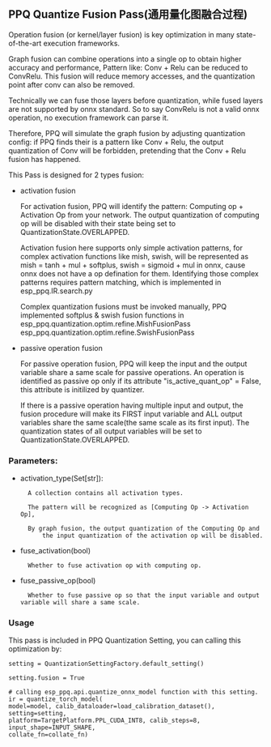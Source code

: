 ## PPQ Quantize Fusion Pass(通用量化图融合过程)

Operation fusion (or kernel/layer fusion) is key optimization in many state-of-the-art execution frameworks.

Graph fusion can combine operations into a single op to obtain higher accuracy and performance,
    Pattern like: Conv + Relu can be reduced to ConvRelu. This fusion will reduce memory accesses,
    and the quantization point after conv can also be removed.

Technically we can fuse those layers before quantization, while fused layers are not supported by onnx standard.
    So to say ConvRelu is not a valid onnx operation, no execution framework can parse it.

Therefore, PPQ will simulate the graph fusion by adjusting quantization config: if PPQ finds their is a
    pattern like Conv + Relu, the output quantization of Conv will be forbidden, pretending that the Conv + Relu
    fusion has happened.

This Pass is designed for 2 types fusion:

* activation fusion

    For activation fusion, PPQ will identify the pattern: Computing op + Activation Op from your network. The output
        quantization of computing op will be disabled with their state being set to QuantizationState.OVERLAPPED.

    Activation fusion here supports only simple activation patterns,
        for complex activation functions like mish, swish,
        will be represented as mish = tanh + mul + softplus, swish = sigmoid + mul in onnx,
        cause onnx does not have a op defination for them.
        Identifying those complex patterns requires pattern matching, which is implemented in esp_ppq.IR.search.py

    Complex quantization fusions must be invoked manually, PPQ implemented softplus & swish fusion functions in
        esp_ppq.quantization.optim.refine.MishFusionPass
        esp_ppq.quantization.optim.refine.SwishFusionPass

* passive operation fusion

    For passive operation fusion, PPQ will keep the input and the output variable share a same scale for passive operations.
        An operation is identified as passive op only if its attribute "is_active_quant_op" = False, this
        attribute is initilized by quantizer.

    If there is a passive operation having multiple input and output, the fusion procedure will make its
    FIRST input variable and ALL output variables share the same scale(the same scale as its first input).
    The quantization states of all output variables will be set to QuantizationState.OVERLAPPED.

### Parameters:

* activation_type(Set[str]):

        A collection contains all activation types.

        The pattern will be recognized as [Computing Op -> Activation Op],

        By graph fusion, the output quantization of the Computing Op and
            the input quantization of the activation op will be disabled.

* fuse_activation(bool)

        Whether to fuse activation op with computing op.

* fuse_passive_op(bool)

        Whether to fuse passive op so that the input variable and output variable will share a same scale.

### Usage
This pass is included in PPQ Quantization Setting, you can calling this optimization by:

    setting = QuantizationSettingFactory.default_setting()

    setting.fusion = True

    # calling esp_ppq.api.quantize_onnx_model function with this setting.
    ir = quantize_torch_model(
    model=model, calib_dataloader=load_calibration_dataset(), setting=setting,
    platform=TargetPlatform.PPL_CUDA_INT8, calib_steps=8, input_shape=INPUT_SHAPE,
    collate_fn=collate_fn)

